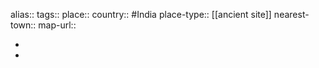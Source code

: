alias::
tags::
place::
country:: #India 
place-type:: [[ancient site]] 
nearest-town::
map-url::

-
-